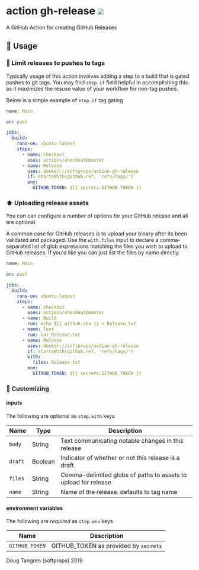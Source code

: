
# action gh-release [![](https://github.com/softprops/action-gh-release/workflows/Main/badge.svg)](https://github.com/softprops/action-gh-release/actions)


A GitHub Action for creating GitHub Releases

## 🤸 Usage

### 🚥 Limit releases to pushes to tags

Typically usage of this action involves adding a step to a build that
is gated pushes to git tags. You may find `step.if` field helpful in accomplishing this
as it maximizes the resuse value of your workflow for non-tag pushes.

Below is a simple example of `step.if` tag gating

```yaml
name: Main

on: push

jobs:
  build:
    runs-on: ubuntu-latest
    steps:
      - name: Checkout
        uses: actions/checkout@master
      - name: Release
        uses: docker://softprops/action-gh-release
        if: startsWith(github.ref, 'refs/tags/')
        env:
          GITHUB_TOKEN: ${{ secrets.GITHUB_TOKEN }}
```


### ⬆️ Uploading release assets

You can can configure a number of options for your
GitHub release and all are optional. 

A common case for GitHub releases is to upload your binary after its been validated and packaged.
Use the `with.files` input to declare a comma-separated list of glob expressions matching the files
you wish to upload to GitHub releases. If you'd like you can just list the files by name directly.

```yaml
name: Main

on: push

jobs:
  build:
    runs-on: ubuntu-latest
    steps:
      - name: Checkout
        uses: actions/checkout@master
      - name: Build
        run: echo ${{ github.sha }} > Release.txt
      - name: Test
        run: cat Release.txt
      - name: Release
        uses: docker://softprops/action-gh-release
        if: startsWith(github.ref, 'refs/tags/')
        with:
          files: Release.txt
        env:
          GITHUB_TOKEN: ${{ secrets.GITHUB_TOKEN }}
```

### 💅 Customizing

#### inputs

The following are optional as `step.with` keys

| Name    | Type    | Description                                                   |
|---------|---------|---------------------------------------------------------------|
| `body`  | String  | Text communicating notable changes in this release            |
| `draft` | Boolean | Indicator of whether or not this release is a draft           |
| `files` | String  | Comma-delimited globs of paths to assets to upload for release|
| `name`  | String  | Name of the release. defaults to tag name                     |

#### environment variables

The following are *required* as `step.env` keys

| Name           | Description                          |
|----------------|--------------------------------------|
| `GITHUB_TOKEN` | GITHUB_TOKEN as provided by `secrets`|

Doug Tangren (softprops) 2019